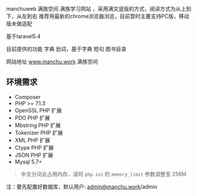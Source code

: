 manchuweb 满族空间
满族学习网站 ，采用满文竖版的方式，阅读方式为从上到下，从左到右 推荐用最新的chrome浏览器浏览，目前暂时主要支持PC版，移动版未做适配

基于laravel5.4

目前提供的功能
字典 划词，基于字典 短句 图书目录

网站地址
www.manchu.work 满族空间
## 环境需求

* Composer
* PHP >= 7.1.3
* OpenSSL PHP 扩展
* PDO PHP 扩展
* Mbstring PHP 扩展
* Tokenizer PHP 扩展
* XML PHP 扩展
* Ctype PHP 扩展
* JSON PHP 扩展
* Mysql 5.7+
> 中文分词会占用内存，请将 `php.ini` 的 `memory_limit` 参数调整至 256M


注：要先配置好数据库，默认用户: 
admin@manchu.work/admin


